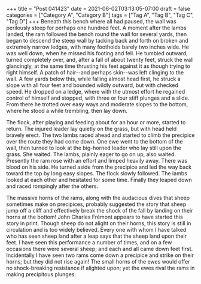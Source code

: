 +++
title = "Post 041423"
date = 2021-06-02T03:13:05-07:00
draft = false
categories = ["Category A", "Category B"]
tags = ["Tag A", "Tag B", "Tag C", "Tag D"]
+++
Beneath this bench where all had paused, the wall was perilously steep for perhaps one hundred feet. A moment after the lambs landed, the ram followed the bench round the wall for several yards, then began to descend the steep wall by tacking back and forth on broken and extremely narrow ledges, with many footholds barely two inches wide. He was well down, when he missed his footing and fell. He tumbled outward, turned completely over, and, after a fall of about twenty feet, struck the wall glancingly, at the same time thrusting his feet against it as though trying to right himself. A patch of hair--and perhaps skin--was left clinging to the wall. A few yards below this, while falling almost head first, he struck a slope with all four feet and bounded wildly outward, but with checked speed. He dropped on a ledge, where with the utmost effort he regained control of himself and stopped, with three or four stiff plunges and a slide. From there he trotted over easy ways and moderate slopes to the bottom, where he stood a while trembling, then lay down.

The flock, after playing and feeding about for an hour or more, started to return. The injured leader lay quietly on the grass, but with head held bravely erect. The two lambs raced ahead and started to climb the precipice over the route they had come down. One ewe went to the bottom of the wall, then turned to look at the big-horned leader who lay still upon the grass. She waited. The lambs, plainly eager to go on up, also waited. Presently the ram rose with an effort and limped heavily away. There was blood on his side. He turned aside from the precipice and led the way back toward the top by long easy slopes. The flock slowly followed. The lambs looked at each other and hesitated for some time. Finally they leaped down and raced rompingly after the others.

The massive horns of the rams, along with the audacious dives that sheep sometimes make on precipices, probably suggested the story that sheep jump off a cliff and effectively break the shock of the fall by landing on their horns at the bottom! John Charles Frémont appears to have started this story in print. Though sheep do not alight on their horns, this story is still in circulation and is too widely believed. Every one with whom I have talked who has seen sheep land after a leap says that the sheep land upon their feet. I have seen this performance a number of times, and on a few occasions there were several sheep; and each and all came down feet first. Incidentally I have seen two rams come down a precipice and strike on their horns; but they did not rise again! The small horns of the ewes would offer no shock-breaking resistance if alighted upon; yet the ewes rival the rams in making precipitous plunges.
